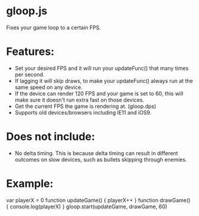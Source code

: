 # gloop.js
Fixes your game loop to a certain FPS.

# Features:
- Set your desired FPS and it will run your updateFunc() that many times per second.
- If lagging it will skip draws, to make your updateFunc() always run at the same speed on any device.
- If the device can render 120 FPS and your game is set to 60, this will make sure it doesn't run extra fast on those devices.
- Get the current FPS the game is rendering at. (gloop.dps)
- Supports old devices/browsers including IE11 and iOS9.
# Does not include:
- No delta timing. This is because delta timing can result in different outcomes on slow devices, such as bullets skipping through enemies.

# Example:
var playerX = 0
function updateGame() {
  playerX++
}
function drawGame() {
  console.log(playerX)
}
gloop.start(updateGame, drawGame, 60)
